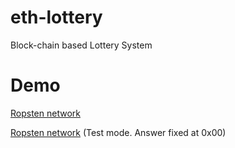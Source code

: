 # eth-lottery
Block-chain based Lottery System

# Demo
[Ropsten network](https://lottery.withpwn.com/)

[Ropsten network](https://lottery.withpwn.com/test) (Test mode. Answer fixed at 0x00)
